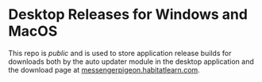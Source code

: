 # Desktop Releases for Windows and MacOS

This repo is _public_ and is used to store application release builds for downloads both by the auto updater module in the desktop application and the download page at [messengerpigeon.habitatlearn.com](https://messengerpigeon.habitatlearn.com).

